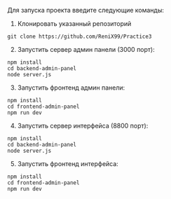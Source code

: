 Для запуска проекта введите следующие команды:
1. Клонировать указанный репозиторий
```{git}
git clone https://github.com/ReniX99/Practice3
```

2. Запустить сервер админ панели (3000 порт):
```{bash}
npm install
cd backend-admin-panel
node server.js
```

3. Запустить фронтенд админ панели:
```{bash}
npm install
cd frontend-admin-panel
npm run dev
```

4. Запустить сервер интерфейса (8800 порт):
```{bash}
npm install
cd backend-admin-panel
node server.js
```

5. Запустить фронтенд интерфейса:
```{bash}
npm install
cd frontend-admin-panel
npm run dev
```
